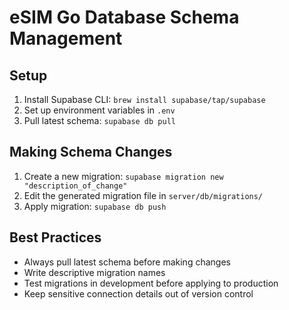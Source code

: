 # eSIM Go Database Schema Management

## Setup

1. Install Supabase CLI: `brew install supabase/tap/supabase`
2. Set up environment variables in `.env`
3. Pull latest schema: `supabase db pull`

## Making Schema Changes

1. Create a new migration: `supabase migration new "description_of_change"`
2. Edit the generated migration file in `server/db/migrations/`
3. Apply migration: `supabase db push`

## Best Practices

- Always pull latest schema before making changes
- Write descriptive migration names
- Test migrations in development before applying to production
- Keep sensitive connection details out of version control